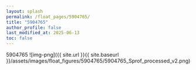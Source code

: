 ```yaml
---
layout: splash
permalink: /float_pages/5904765/
title: "5904765"
author_profile: false
last_modified_at: 2025-06-13
toc: false
---
```

 
5904765
![img-png]({{ site.url }}{{ site.baseurl }}/assets/images/float_figures/5904765/5904765_Sprof_processed_v2.png)